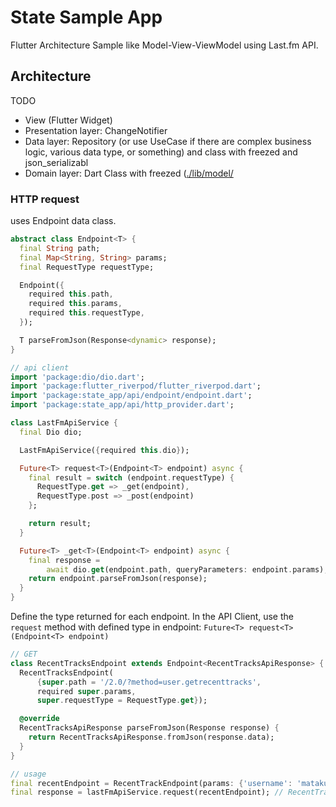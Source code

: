 # State Sample App

Flutter Architecture Sample like Model-View-ViewModel using Last.fm API.

## Architecture

TODO

- View (Flutter Widget)
- Presentation layer: ChangeNotifier
- Data layer: Repository (or use UseCase if there are complex business logic, various data type, or something) and class with freezed and json_serializabl
- Domain layer: Dart Class with freezed ([./lib/model/](./lib/model)

### HTTP request

uses Endpoint data class.

```dart
abstract class Endpoint<T> {
  final String path;
  final Map<String, String> params;
  final RequestType requestType;

  Endpoint({
    required this.path,
    required this.params,
    required this.requestType,
  });

  T parseFromJson(Response<dynamic> response);
}
```

```dart
// api client
import 'package:dio/dio.dart';
import 'package:flutter_riverpod/flutter_riverpod.dart';
import 'package:state_app/api/endpoint/endpoint.dart';
import 'package:state_app/api/http_provider.dart';

class LastFmApiService {
  final Dio dio;

  LastFmApiService({required this.dio});

  Future<T> request<T>(Endpoint<T> endpoint) async {
    final result = switch (endpoint.requestType) {
      RequestType.get => _get(endpoint),
      RequestType.post => _post(endpoint)
    };

    return result;
  }

  Future<T> _get<T>(Endpoint<T> endpoint) async {
    final response =
        await dio.get(endpoint.path, queryParameters: endpoint.params);
    return endpoint.parseFromJson(response);
  }
}
```

Define the type returned for each endpoint. In the API Client, use the `request` method with defined type in endpoint: `Future<T> request<T>(Endpoint<T> endpoint)`

```dart
// GET
class RecentTracksEndpoint extends Endpoint<RecentTracksApiResponse> {
  RecentTracksEndpoint(
      {super.path = '/2.0/?method=user.getrecenttracks',
      required super.params,
      super.requestType = RequestType.get});

  @override
  RecentTracksApiResponse parseFromJson(Response response) {
    return RecentTracksApiResponse.fromJson(response.data);
  }
}

// usage
final recentEndpoint = RecentTrackEndpoint(params: {'username': 'mataku'});
final response = lastFmApiService.request(recentEndpoint); // RecentTracksApiResponse type
```


